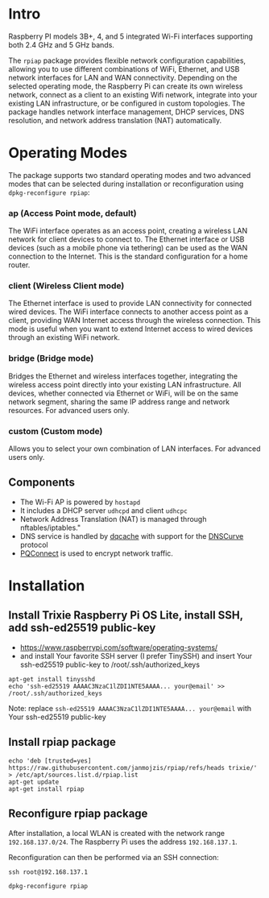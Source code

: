 # Intro
Raspberry PI models 3B+, 4, and 5 integrated Wi-Fi interfaces supporting both 2.4 GHz and 5 GHz bands.

The `rpiap` package provides flexible network configuration capabilities, allowing you to use different combinations of WiFi, Ethernet, and USB network interfaces for LAN and WAN connectivity. Depending on the selected operating mode, the Raspberry Pi can create its own wireless network, connect as a client to an existing Wifi network, integrate into your existing LAN infrastructure, or be configured in custom topologies. The package handles network interface management, DHCP services, DNS resolution, and network address translation (NAT) automatically.

# Operating Modes

The package supports two standard operating modes and two advanced modes that can be selected during installation or reconfiguration using `dpkg-reconfigure rpiap`:

### ap (Access Point mode, default)
The WiFi interface operates as an access point, creating a wireless LAN network for client devices to connect to. The Ethernet interface or USB devices (such as a mobile phone via tethering) can be used as the WAN connection to the Internet. This is the standard configuration for a home router.

### client (Wireless Client mode)
The Ethernet interface is used to provide LAN connectivity for connected wired devices. The WiFi interface connects to another access point as a client, providing WAN Internet access through the wireless connection. This mode is useful when you want to extend Internet access to wired devices through an existing WiFi network.

### bridge (Bridge mode)
Bridges the Ethernet and wireless interfaces together, integrating the wireless access point directly into your existing LAN infrastructure. All devices, whether connected via Ethernet or WiFi, will be on the same network segment, sharing the same IP address range and network resources. For advanced users only.

### custom (Custom mode)
Allows you to select your own combination of LAN interfaces. For advanced users only.

## Components
- The Wi-Fi AP is powered by `hostapd`
- It includes a DHCP server `udhcpd` and client `udhcpc`
- Network Address Translation (NAT) is managed through nftables/iptables."
- DNS service is handled by [dqcache](https://github.com/janmojzis/dq) with support for the [DNSCurve](https://dnscurve.org) protocol
- [PQConnect](https://www.pqconnect.net) is used to encrypt network traffic.

# Installation

## Install Trixie Raspberry Pi OS Lite, install SSH, add ssh-ed25519 public-key
- https://www.raspberrypi.com/software/operating-systems/
- and install Your favorite SSH server (I prefer TinySSH) and insert Your ssh-ed25519 public-key to /root/.ssh/authorized_keys 
~~~
apt-get install tinysshd
echo 'ssh-ed25519 AAAAC3NzaC1lZDI1NTE5AAAA... your@email' >>  /root/.ssh/authorized_keys
~~~
Note: replace `ssh-ed25519 AAAAC3NzaC1lZDI1NTE5AAAA... your@email` with Your ssh-ed25519 public-key

## Install rpiap package
~~~
echo 'deb [trusted=yes] https://raw.githubusercontent.com/janmojzis/rpiap/refs/heads trixie/' > /etc/apt/sources.list.d/rpiap.list
apt-get update
apt-get install rpiap
~~~

## Reconfigure rpiap package

After installation, a local WLAN is created with the network range `192.168.137.0/24`.
The Raspberry Pi uses the address `192.168.137.1`.

Reconfiguration can then be performed via an SSH connection:
~~~
ssh root@192.168.137.1
~~~
~~~
dpkg-reconfigure rpiap
~~~
